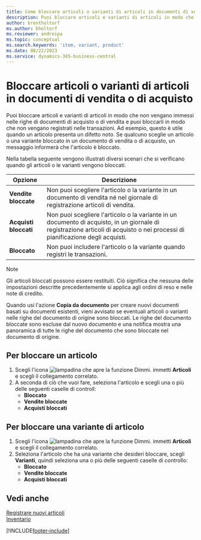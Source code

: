 ```yaml
---
title: Come bloccare articoli o varianti di articoli in documenti di vendita o di acquisto
description: Puoi bloccare articoli e varianti di articoli in modo che non vengano immessi nelle righe di documenti di acquisto o di vendita e non vengano registrati in una transazione.
author: brentholtorf
ms.author: bholtorf
ms.reviewer: andreipa
ms.topic: conceptual
ms.search.keywords: 'item, variant, product'
ms.date: 08/22/2023
ms.service: dynamics-365-business-central
---
```

# <a name="block-items-or-item-variants-from-sales-or-purchasing"></a>Bloccare articoli o varianti di articoli in documenti di vendita o di acquisto

Puoi bloccare articoli e varianti di articoli in modo che non vengano immessi nelle righe di documenti di acquisto o di vendita e puoi bloccarli in modo che non vengano registrati nelle transazioni. Ad esempio, questo è utile quando un articolo presenta un difetto noto. Se qualcuno sceglie un articolo o una variante bloccato in un documento di vendita o di acquisto, un messaggio informerà che l'articolo è bloccato.

Nella tabella seguente vengono illustrati diversi scenari che si verificano quando gli articoli o le varianti vengono bloccati.  

|Opzione|Descrizione|  
|--------------------|------------|  
|**Vendite bloccate**|Non puoi scegliere l'articolo o la variante in un documento di vendita né nel giornale di registrazione articoli di vendita.|  
|**Acquisti bloccati**|Non puoi scegliere l'articolo o la variante in un documento di acquisto, in un giornale di registrazione articoli di acquisto o nei processi di pianificazione degli acquisti.|  
|**Bloccato**|Non puoi includere l'articolo o la variante quando registri le transazioni.|  

> [!NOTE]
> Gli articoli bloccati possono essere restituiti. Ciò significa che nessuna delle impostazioni descritte precedentemente si applica agli ordini di reso e nelle note di credito.

Quando usi l'azione **Copia da documento** per creare nuovi documenti basati su documenti esistenti, vieni avvisato se eventuali articoli o varianti nelle righe del documento di origine sono bloccati. Le righe del documento bloccate sono escluse dal nuovo documento e una notifica mostra una panoramica di tutte le righe del documento che sono bloccate nel documento di origine.

## <a name="to-block-an-item"></a>Per bloccare un articolo

1. Scegli l'icona ![lampadina che apre la funzione Dimmi.](media/ui-search/search_small.png "Informazioni sull'operazione che si desidera eseguire") immetti **Articoli** e scegli il collegamento correlato.  
2. A seconda di ciò che vuoi fare, seleziona l'articolo e scegli una o più delle seguenti caselle di controll:
    * **Bloccato**
    * **Vendite bloccate**
    * **Acquisti bloccati**  

## <a name="to-block-an-item-variant"></a>Per bloccare una variante di articolo

1. Scegli l'icona ![lampadina che apre la funzione Dimmi.](media/ui-search/search_small.png "Informazioni sull'operazione che si desidera eseguire") immetti **Articoli** e scegli il collegamento correlato.  
2. Seleziona l'articolo che ha una variante che desideri bloccare, scegli **Varianti**, quindi seleziona una o più delle seguenti caselle di controllo:  
    * **Bloccato**
    * **Vendite bloccate**
    * **Acquisti bloccati**

## <a name="see-also"></a>Vedi anche

[Registrare nuovi articoli](inventory-how-register-new-items.md)  
[Inventario](inventory-manage-inventory.md)  

[!INCLUDE[footer-include](includes/footer-banner.md)]
